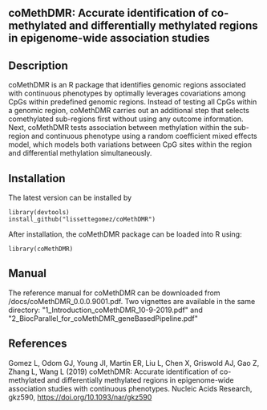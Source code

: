 ## coMethDMR: Accurate identification of co-methylated and differentially methylated regions in epigenome-wide association studies 

## Description
coMethDMR is an R package that identifies genomic regions associated with continuous phenotypes by optimally leverages covariations 
among CpGs within predefined genomic regions. Instead of testing all CpGs within a genomic region, coMethDMR carries out an additional 
step that selects comethylated sub-regions first without using any outcome information. Next, coMethDMR tests association between 
methylation within the sub-region and continuous phenotype using a random coefficient mixed effects model, which models both variations 
between CpG sites within the region and differential methylation simultaneously.

## Installation

The latest version can be installed by

```{r eval=FALSE, message=FALSE, warning=FALSE, results='hide'}
library(devtools)
install_github("lissettegomez/coMethDMR")
```
After installation, the coMethDMR package can be loaded into R using:

```{r eval=TRUE, message=FALSE, warning=FALSE, results='hide'}
library(coMethDMR)
```

## Manual

The reference manual for coMethDMR can be downloaded from /docs/coMethDMR_0.0.0.9001.pdf. Two vignettes are available in the same directory: "1_Introduction_coMethDMR_10-9-2019.pdf" and "2_BiocParallel_for_coMethDMR_geneBasedPipeline.pdf"

## References
Gomez L, Odom GJ, Young JI, Martin ER, Liu L, Chen X, Griswold AJ, Gao Z, Zhang L, Wang L (2019) coMethDMR: Accurate identification of co-methylated and differentially methylated regions in epigenome-wide association studies with continuous phenotypes. Nucleic Acids Research, gkz590, https://doi.org/10.1093/nar/gkz590
